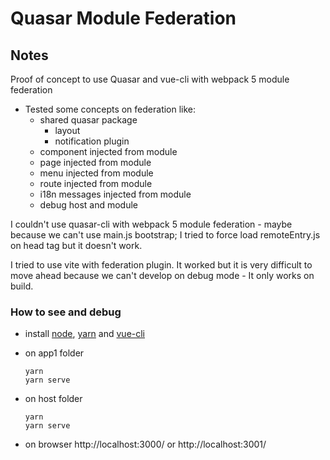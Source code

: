 # Quasar Module Federation

## Notes

Proof of concept to use Quasar and vue-cli with webpack 5 module federation

- Tested some concepts on federation like:
  - shared quasar package
    - layout
    - notification plugin
  - component injected from module
  - page injected from module
  - menu injected from module
  - route injected from module
  - i18n messages injected from module
  - debug host and module

I couldn't use quasar-cli with webpack 5 module federation - maybe because we can't use main.js bootstrap; I tried to force load remoteEntry.js on head tag but it doesn't work.

I tried to use vite with federation plugin. It worked but it is very difficult to move ahead because we can't develop on debug mode - It only works on build.

### How to see and debug

- install [node](https://nodejs.org/en/download/), [yarn](https://classic.yarnpkg.com/lang/en/docs/install/) and [vue-cli](https://cli.vuejs.org/guide/installation.html)

- on app1 folder

  ```
  yarn
  yarn serve
  ```

- on host folder

  ```
  yarn
  yarn serve
  ```

- on browser http://localhost:3000/ or http://localhost:3001/
